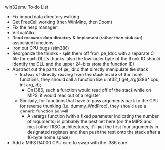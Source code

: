 win32emu To-do List
- Fix import data directory walking
- Get FreeCell working (then WinMine, then Doom)
- Fix the heap manager
- VirtualAlloc
- Read resource data directory & implement (rather than stub out) associaed functions
- Iron out CPU bugs (sim386)
- Reorganize the thunks - split them off from pe_ldr.c with a separate C file for each DLL's thunks (also the low-order byte of the thunk ID should identify the DLL and the upper 24-bits store the function ID)
- Abstract out the parts of pe_ldr.c that directly manipulate the stack
  - Instead of directly reading from the stack inside of the thunk functions, they should call a function like uint32_t get_arg(i386* cpu, int arg_id);
    - On i386, such a function would read off of the stack while on MIPS, it would read out of a register
  - Similarly, for functions that have to pass arguments back to the CPU for reverse thunking (i.e. dummy_WndProc), they should use a generic function as well
    - A varargs function (with a fixed parameter indicating the number of arguments) is probably the best bet here (on the MIPS and most other RISC architectures, it'll put the first four arguments in designated registers and then push the rest onto the stack after a 16-byte home space)
- Add a MIPS R4000 CPU core to swap with the i386 core
